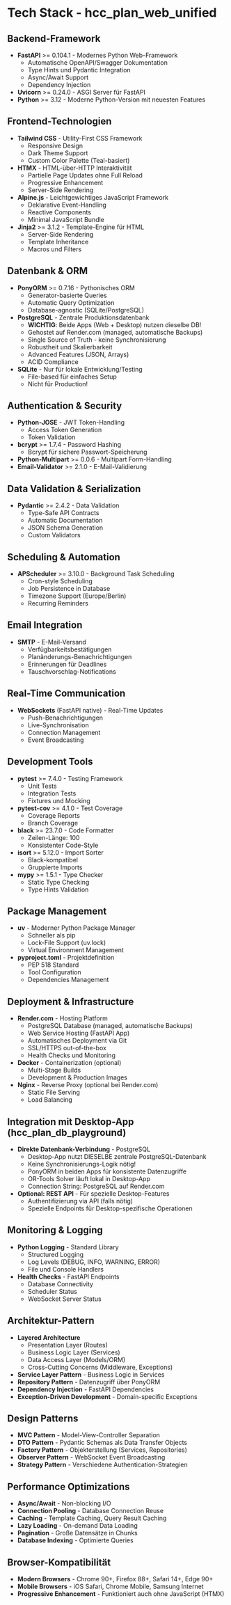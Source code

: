 # Tech Stack - hcc_plan_web_unified

## Backend-Framework
- **FastAPI** >= 0.104.1 - Modernes Python Web-Framework
  - Automatische OpenAPI/Swagger Dokumentation
  - Type Hints und Pydantic Integration
  - Async/Await Support
  - Dependency Injection
- **Uvicorn** >= 0.24.0 - ASGI Server für FastAPI
- **Python** >= 3.12 - Moderne Python-Version mit neuesten Features

## Frontend-Technologien
- **Tailwind CSS** - Utility-First CSS Framework
  - Responsive Design
  - Dark Theme Support
  - Custom Color Palette (Teal-basiert)
- **HTMX** - HTML-über-HTTP Interaktivität
  - Partielle Page Updates ohne Full Reload
  - Progressive Enhancement
  - Server-Side Rendering
- **Alpine.js** - Leichtgewichtiges JavaScript Framework
  - Deklarative Event-Handling
  - Reactive Components
  - Minimal JavaScript Bundle
- **Jinja2** >= 3.1.2 - Template-Engine für HTML
  - Server-Side Rendering
  - Template Inheritance
  - Macros und Filters

## Datenbank & ORM
- **PonyORM** >= 0.7.16 - Pythonisches ORM
  - Generator-basierte Queries
  - Automatic Query Optimization
  - Database-agnostic (SQLite/PostgreSQL)
- **PostgreSQL** - Zentrale Produktionsdatenbank
  - **WICHTIG**: Beide Apps (Web + Desktop) nutzen dieselbe DB!
  - Gehostet auf Render.com (managed, automatische Backups)
  - Single Source of Truth - keine Synchronisierung
  - Robustheit und Skalierbarkeit
  - Advanced Features (JSON, Arrays)
  - ACID Compliance
- **SQLite** - Nur für lokale Entwicklung/Testing
  - File-based für einfaches Setup
  - Nicht für Production!

## Authentication & Security
- **Python-JOSE** - JWT Token-Handling
  - Access Token Generation
  - Token Validation
- **bcrypt** >= 1.7.4 - Password Hashing
  - Bcrypt für sichere Passwort-Speicherung
- **Python-Multipart** >= 0.0.6 - Multipart Form-Handling
- **Email-Validator** >= 2.1.0 - E-Mail-Validierung

## Data Validation & Serialization
- **Pydantic** >= 2.4.2 - Data Validation
  - Type-Safe API Contracts
  - Automatic Documentation
  - JSON Schema Generation
  - Custom Validators

## Scheduling & Automation
- **APScheduler** >= 3.10.0 - Background Task Scheduling
  - Cron-style Scheduling
  - Job Persistence in Database
  - Timezone Support (Europe/Berlin)
  - Recurring Reminders

## Email Integration
- **SMTP** - E-Mail-Versand
  - Verfügbarkeitsbestätigungen
  - Planänderungs-Benachrichtigungen
  - Erinnerungen für Deadlines
  - Tauschvorschlag-Notifications

## Real-Time Communication
- **WebSockets** (FastAPI native) - Real-Time Updates
  - Push-Benachrichtigungen
  - Live-Synchronisation
  - Connection Management
  - Event Broadcasting

## Development Tools
- **pytest** >= 7.4.0 - Testing Framework
  - Unit Tests
  - Integration Tests
  - Fixtures und Mocking
- **pytest-cov** >= 4.1.0 - Test Coverage
  - Coverage Reports
  - Branch Coverage
- **black** >= 23.7.0 - Code Formatter
  - Zeilen-Länge: 100
  - Konsistenter Code-Style
- **isort** >= 5.12.0 - Import Sorter
  - Black-kompatibel
  - Gruppierte Imports
- **mypy** >= 1.5.1 - Type Checker
  - Static Type Checking
  - Type Hints Validation

## Package Management
- **uv** - Moderner Python Package Manager
  - Schneller als pip
  - Lock-File Support (uv.lock)
  - Virtual Environment Management
- **pyproject.toml** - Projektdefinition
  - PEP 518 Standard
  - Tool Configuration
  - Dependencies Management

## Deployment & Infrastructure
- **Render.com** - Hosting Platform
  - PostgreSQL Database (managed, automatische Backups)
  - Web Service Hosting (FastAPI App)
  - Automatisches Deployment via Git
  - SSL/HTTPS out-of-the-box
  - Health Checks und Monitoring
- **Docker** - Containerization (optional)
  - Multi-Stage Builds
  - Development & Production Images
- **Nginx** - Reverse Proxy (optional bei Render.com)
  - Static File Serving
  - Load Balancing

## Integration mit Desktop-App (hcc_plan_db_playground)
- **Direkte Datenbank-Verbindung** - PostgreSQL
  - Desktop-App nutzt DIESELBE zentrale PostgreSQL-Datenbank
  - Keine Synchronisierungs-Logik nötig!
  - PonyORM in beiden Apps für konsistente Datenzugriffe
  - OR-Tools Solver läuft lokal in Desktop-App
  - Connection String: PostgreSQL auf Render.com
- **Optional: REST API** - Für spezielle Desktop-Features
  - Authentifizierung via API (falls nötig)
  - Spezielle Endpoints für Desktop-spezifische Operationen

## Monitoring & Logging
- **Python Logging** - Standard Library
  - Structured Logging
  - Log Levels (DEBUG, INFO, WARNING, ERROR)
  - File und Console Handlers
- **Health Checks** - FastAPI Endpoints
  - Database Connectivity
  - Scheduler Status
  - WebSocket Server Status

## Architektur-Pattern
- **Layered Architecture**
  - Presentation Layer (Routes)
  - Business Logic Layer (Services)
  - Data Access Layer (Models/ORM)
  - Cross-Cutting Concerns (Middleware, Exceptions)
- **Service Layer Pattern** - Business Logic in Services
- **Repository Pattern** - Datenzugriff über PonyORM
- **Dependency Injection** - FastAPI Dependencies
- **Exception-Driven Development** - Domain-specific Exceptions

## Design Patterns
- **MVC Pattern** - Model-View-Controller Separation
- **DTO Pattern** - Pydantic Schemas als Data Transfer Objects
- **Factory Pattern** - Objekterstellung (Services, Repositories)
- **Observer Pattern** - WebSocket Event Broadcasting
- **Strategy Pattern** - Verschiedene Authentication-Strategien

## Performance Optimizations
- **Async/Await** - Non-blocking I/O
- **Connection Pooling** - Database Connection Reuse
- **Caching** - Template Caching, Query Result Caching
- **Lazy Loading** - On-demand Data Loading
- **Pagination** - Große Datensätze in Chunks
- **Database Indexing** - Optimierte Queries

## Browser-Kompatibilität
- **Modern Browsers** - Chrome 90+, Firefox 88+, Safari 14+, Edge 90+
- **Mobile Browsers** - iOS Safari, Chrome Mobile, Samsung Internet
- **Progressive Enhancement** - Funktioniert auch ohne JavaScript (HTMX)
